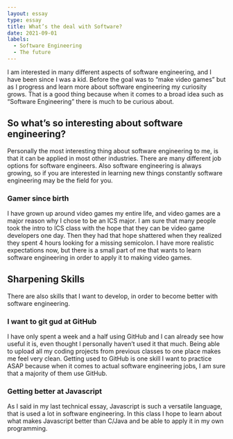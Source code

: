 ```yaml
---
layout: essay
type: essay
title: What’s the deal with Software? 
date: 2021-09-01
labels:
  - Software Engineering  
  - The future
---
```


I am interested in many different aspects of software engineering, and I
have been since I was a kid. Before the goal was to “make video games”
but as I progress and learn more about software engineering my curiosity
grows. That is a good thing because when it comes to a broad idea such
as “Software Engineering” there is much to be curious about.

So what’s so interesting about software engineering?
----------------------------------------------------

Personally the most interesting thing about software engineering to me,
is that it can be applied in most other industries. There are many
different job options for software engineers. Also software engineering
is always growing, so if you are interested in learning new things
constantly software engineering may be the field for you.

### Gamer since birth

I have grown up around video games my entire life, and video games are a
major reason why I chose to be an ICS major. I am sure that many people
took the intro to ICS class with the hope that they can be video game
developers one day. Then they had that hope shattered when they realized
they spent 4 hours looking for a missing semicolon. I have more
realistic expectations now, but there is a small part of me that wants
to learn software engineering in order to apply it to making video
games.

Sharpening Skills
-----------------

There are also skills that I want to develop, in order to become better
with software engineering.

### I want to git gud at GitHub

I have only spent a week and a half using GitHub and I can already see
how useful it is, even thought I personally haven’t used it that much.
Being able to upload all my coding projects from previous classes to one
place makes me feel very clean. Getting used to GitHub is one skill I
want to practice ASAP because when it comes to actual software
engineering jobs, I am sure that a majority of them use GitHub.

### Getting better at Javascript

As I said in my last technical essay, Javascript is such a versatile
language, that is used a lot in software engineering. In this class I
hope to learn about what makes Javascript better than C/Java and be able
to apply it in my own programming.

